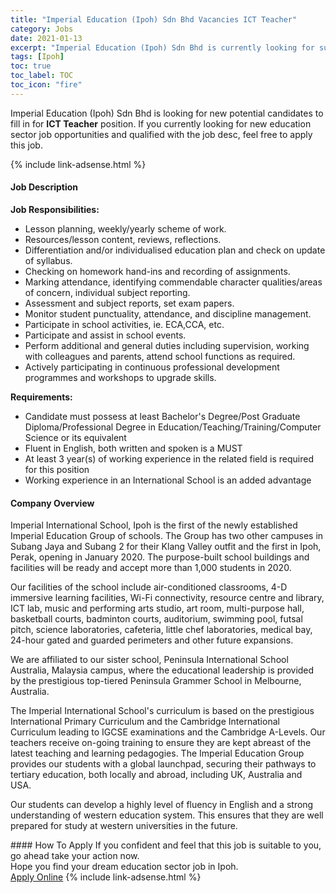 ```yaml
---
title: "Imperial Education (Ipoh) Sdn Bhd Vacancies ICT Teacher" 
category: Jobs 
date: 2021-01-13 
excerpt: "Imperial Education (Ipoh) Sdn Bhd is currently looking for suitable person to fill in the ICT Teacher which positioned at Ipoh" 
tags: [Ipoh] 
toc: true 
toc_label: TOC 
toc_icon: "fire" 
--- 
```


<p>Imperial Education (Ipoh) Sdn Bhd is looking for new potential candidates to fill in for <b>ICT Teacher</b> position. If you currently looking for new education sector job opportunities and qualified with the job desc, feel free to apply this job.
</p>{% include link-adsense.html %} 
 <div><div><h4>Job Description</h4></div><div><div><span><div><p><strong>Job Responsibilities:</strong></p><ul><li>Lesson planning, weekly/yearly scheme of work.</li><li>Resources/lesson content, reviews, reflections.</li><li>Differentiation and/or individualised education plan and check on update of syllabus.</li><li>Checking on homework hand-ins and recording of assignments.</li><li>Marking attendance, identifying commendable character qualities/areas of concern, individual subject reporting.</li><li>Assessment and subject reports, set exam papers.</li><li>Monitor student punctuality, attendance, and discipline management.</li><li>Participate in school activities, ie. ECA,CCA, etc.</li><li>Participate and assist in school events.</li><li>Perform additional and general duties including supervision, working with colleagues and parents, attend school functions as required.</li><li>Actively participating in continuous professional development programmes and workshops to upgrade skills.</li></ul><p><strong>Requirements:</strong></p><ul><li>Candidate must possess at least Bachelor's Degree/Post Graduate Diploma/Professional Degree in Education/Teaching/Training/Computer Science or its equivalent</li><li>Fluent in English, both written and spoken is a MUST</li><li>At least 3 year(s) of working experience in the related field is required for this position</li><li>Working experience in an International School is an added advantage</li></ul></div></span></div></div></div> 
<div><div><h4>Company Overview</h4></div><div><div><span><div><p>Imperial International School, Ipoh&#160;is the first of the newly established Imperial Education Group of schools. The Group has two other campuses in Subang Jaya and Subang 2 for their Klang Valley outfit and the first in Ipoh, Perak, opening in January 2020. The purpose-built school buildings and facilities will be ready and accept more than 1,000 students in 2020.&#160;</p><p>Our facilities of the school include air-conditioned classrooms, 4-D immersive learning facilities, Wi-Fi connectivity, resource centre and library, ICT lab, music and performing arts studio, art room, multi-purpose hall, basketball courts, badminton courts, auditorium, swimming pool, futsal pitch, science laboratories, cafeteria, little chef laboratories, medical bay, 24-hour gated and guarded perimeters and other future expansions.&#160;</p><p>We are affiliated to our sister school, Peninsula International School Australia, Malaysia campus, where the educational leadership is provided by the prestigious top-tiered Peninsula Grammer School in Melbourne, Australia.&#160;</p><p>The Imperial International School's curriculum is based on the prestigious International Primary Curriculum and the Cambridge International Curriculum leading to IGCSE examinations and the Cambridge A-Levels. Our teachers receive on-going training to ensure they are kept abreast of the latest teaching and learning pedagogies. The Imperial Education Group provides our students with a global launchpad, securing their pathways to tertiary education, both locally and abroad, including UK, Australia and USA.&#160;</p><p>Our students can develop a highly level of fluency in English and a strong understanding of western education system. This ensures that they are well prepared for study at western universities in the future.&#160;&#160;</p></div></span></div></div></div> 
#### How To Apply 
If you confident and feel that this job is suitable to you, go ahead take your action now. <br/> 
Hope you find your dream education sector job in Ipoh. <br/> 
<a href="https://www.jobstreet.com.my/en/job/ict-teacher-4461175?jobId=jobstreet-my-job-4461175&sectionRank=6&token=0~1286345f-ce77-4493-971c-02948ef8c4e5&fr=SRP%20View%20In%20New%20Ta" class="btn btn--info" target="_blank" rel="nofollow noopenner">Apply Online</a> 
{% include link-adsense.html %} 
